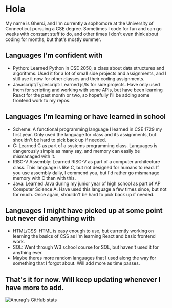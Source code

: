 # Hola

My name is Ghersi, and I'm currently a sophomore at the University of Connecticut pursuing a CSE degree. Sometimes I code for fun and can go weeks with constant stuff to do, and other times I don't even think about coding for months, but that's mostly summer. 

## Languages I'm confident with
  * Python: Learned Python in CSE 2050, a class about data structures and algorithms. Used it for a lot of small side projects and assignments, and I still use it now for other classes and their coding assignments.
  * Javascript/Typescript: Learned js/ts for side projects. Have only used them for scripting and working with some APIs, but have been learning React for the past month or two, so hopefully I'll be adding some frontend work to my repos.

## Languages I'm learning or have learned in school
  * Scheme: A functional programming language I learned in CSE 1729 my first year. Only used the language for class and its assignments, but shouldn't be hard to pick back up if needed.
  * C: Learned C as part of a systems programming class. Languages is dangerously simple as many say, and memory can easily be mismanaged with it. 
  * RISC-V Assembly: Learned RISC-V as part of a computer architecture class. This language is like C, but not designed for humans to read. If you use assembly daily, I commend you, but I'd rather go mismanage memory with C than with this.
  * Java: Learned Java during my junior year of high school as part of AP Computer Science A. Have used this language a few times since, but not for much. Once again, shouldn't be hard to pick back up if needed.

## Languages I might have picked up at some point but never did anything with
  * HTML/CSS: HTML is easy enough to use, but currently working on learning the basics of CSS as I'm learning React and basic frontend work. 
  * SQL: Went through W3 school course for SQL, but haven't used it for anything ever.
  * Maybe theres more random languages that I used along the way for something that I forgot about. Will add more as time passes. 

## That's it for now. Will keep updating whenever I have more to add. 

![Anurag's GitHub stats](https://github-readme-stats.vercel.app/api?username=ghersi75&show_icons=true&theme=radical)
